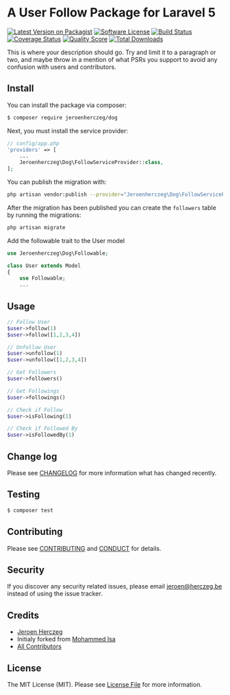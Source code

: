 # A User Follow Package for Laravel 5

[![Latest Version on Packagist][ico-version]][link-packagist]
[![Software License][ico-license]](LICENSE.md)
[![Build Status][ico-travis]][link-travis]
[![Coverage Status][ico-scrutinizer]][link-scrutinizer]
[![Quality Score][ico-code-quality]][link-code-quality]
[![Total Downloads][ico-downloads]][link-downloads]

This is where your description should go. Try and limit it to a paragraph or two, and maybe throw in a mention of what
PSRs you support to avoid any confusion with users and contributors.

## Install

You can install the package via composer:

``` bash
$ composer require jeroenherczeg/dog
```

Next, you must install the service provider:

``` php
// config/app.php
'providers' => [
    ...
    Jeroenherczeg\Dog\FollowServiceProvider::class,
];
```

You can publish the migration with:

``` bash
php artisan vendor:publish --provider="Jeroenherczeg\Dog\FollowServiceProvider"
```

After the migration has been published you can create the `followers` table by running the migrations:

```bash
php artisan migrate
```

Add the followable trait to the User model
``` php
use Jeroenherczeg\Dog\Followable;

class User extends Model
{
    use Followable;
    ...
```
## Usage

``` php
// Follow User
$user->follow(1)
$user->follow([1,2,3,4])

// Unfollow User
$user->unfollow(1)
$user->unfollow([1,2,3,4])

// Get Followers
$user->followers()

// Get Followings
$user->followings()

// Check if Follow
$user->isFollowing(1)

// Check if Followed By
$user->isFollowedBy(1)
```

## Change log

Please see [CHANGELOG](CHANGELOG.md) for more information what has changed recently.

## Testing

``` bash
$ composer test
```

## Contributing

Please see [CONTRIBUTING](CONTRIBUTING.md) and [CONDUCT](CONDUCT.md) for details.

## Security

If you discover any security related issues, please email jeroen@herczeg.be instead of using the issue tracker.

## Credits

- [Jeroen Herczeg][link-author]
- Initialy forked from [Mohammed Isa](https://github.com/mohd-isa)
- [All Contributors][link-contributors]

## License

The MIT License (MIT). Please see [License File](LICENSE.md) for more information.

[ico-version]: https://img.shields.io/packagist/v/jeroenherczeg/dog.svg?style=flat-square
[ico-license]: https://img.shields.io/badge/license-MIT-brightgreen.svg?style=flat-square
[ico-travis]: https://img.shields.io/travis/jeroenherczeg/dog/master.svg?style=flat-square
[ico-scrutinizer]: https://img.shields.io/scrutinizer/coverage/g/jeroenherczeg/dog.svg?style=flat-square
[ico-code-quality]: https://img.shields.io/scrutinizer/g/jeroenherczeg/dog.svg?style=flat-square
[ico-downloads]: https://img.shields.io/packagist/dt/jeroenherczeg/dog.svg?style=flat-square

[link-packagist]: https://packagist.org/packages/jeroenherczeg/dog
[link-travis]: https://travis-ci.org/jeroenherczeg/dog
[link-scrutinizer]: https://scrutinizer-ci.com/g/jeroenherczeg/dog/code-structure
[link-code-quality]: https://scrutinizer-ci.com/g/jeroenherczeg/dog
[link-downloads]: https://packagist.org/packages/jeroenherczeg/dog
[link-author]: https://github.com/jeroenherczeg
[link-contributors]: ../../contributors
